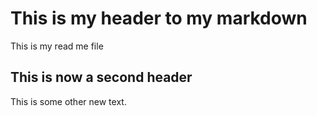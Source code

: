 # This is my header to my markdown

This is my read me file


## This is now a second header

This is some other new text.
